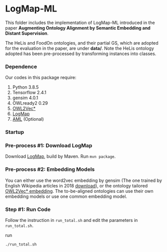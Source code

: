 # LogMap-ML

This folder includes the implementation of LogMap-ML introduced in the paper ****Augmenting Ontology Alignment by Semantic Embedding and Distant Supervision****.

The HeLis and FoodOn ontologies, and their partial GS, which are adopted for the evaluation in the paper, are under **data/**.
Note the HeLis ontology adopted has been pre-processed by transforming instances into classes.


### Dependence 
Our codes in this package require: 
  1. Python 3.8.5
  2. Tensorflow 2.4.1
  3. gensim 4.0.1
  4. OWLready2 0.29
  5. [OWL2Vec\*](https://github.com/KRR-Oxford/OWL2Vec-Star)
  6. [LogMap](https://github.com/ernestojimenezruiz/logmap-matcher)
  7. [AML](https://github.com/AgreementMakerLight/AML-Project) (Optional)


### Startup
### Pre-process #1: Download LogMap
Download [LogMap](https://github.com/ernestojimenezruiz/logmap-matcher), build by Maven. Run ``mvn package``.
 
### Pre-process #2: Embedding Models
You can either use the word2vec embedding by gensim (The one trained by English Wikipedia articles in 2018 [download](https://drive.google.com/file/d/1rm9uJEKG25PJ79zxbZUWuaUroWeoWbFR/view?usp=sharing)), 
or the ontology tailored [OWL2Vec\* embedding](https://github.com/KRR-Oxford/OWL2Vec-Star). 
The to-be-aligned ontologies can use their own embedding models or use one common embedding model.


### Step #1: Run Code
Follow the instruction in ``run_total.sh`` and edit the parameters in ``run_total.sh``.
 
run

```./run_total.sh```

